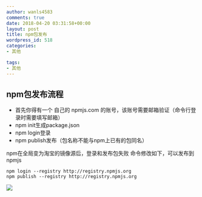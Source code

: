 ```yaml
---
author: wanls4583
comments: true
date: 2018-04-20 03:31:58+00:00
layout: post
title: npm包发布
wordpress_id: 518
categories:
- 其他

tags:
- 其他
---
```


## npm包发布流程
- 首先你得有一个 自己的 npmjs.com 的账号，该账号需要邮箱验证（命令行登录时需要填写邮箱）
- npm init生成package.json
- npm login登录
- npm publish发布（包名称不能与npm上已有的包同名）

npm在全局变为淘宝的镜像源后，登录和发布包失败
命令修改如下，可以发布到npmjs
```
npm login --registry http://registry.npmjs.org
npm publish --registry http://registry.npmjs.org
```
![](https://wanls4583.github.io/images/posts/其他/2018-04-20-npm包发布-1.jpg)
